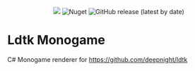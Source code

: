 <p align="center">
  <img src="https://img.shields.io/nuget/v/LDtkMonogame?color=green" />
  <img alt="Nuget" src="https://img.shields.io/nuget/dt/LDtkMonogame">
  <img alt="GitHub release (latest by date)" src="https://img.shields.io/github/v/release/deepnight/ldtk?color=gree&label=Supports LDtk">
</p>

# Ldtk Monogame
C# Monogame renderer for https://github.com/deepnight/ldtk
